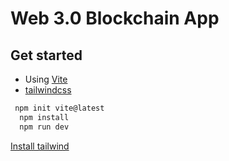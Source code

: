 # Web 3.0 Blockchain App

## Get started

- Using [Vite](https://vitejs.dev/guide/why.html)
- [tailwindcss](https://tailwindcss.com/)

```bash
 npm init vite@latest
  npm install
  npm run dev
```

[Install tailwind](https://tailwindcss.com/docs/installation)

